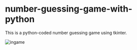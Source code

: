 # number-guessing-game-with-python
This is a python-coded number guessing game using tkinter.

![ingame](https://user-images.githubusercontent.com/82121296/232118362-c96389b5-8ca9-48fd-a96d-97ef038d851e.png)
